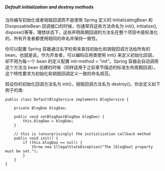 ##### Default initialization and destroy methods

当你编写初始化或者销毁回调而不是使用 Spring 定义的 InitializatingBean 和 DisoposableBean 回调接口的时候，你通常将这些方法命名为 init(), initialize(), dispose()等等，理想状态下，这些声明周期回调的方法名在整个项目中是标准化的，所有开发者都使用相同的命名并保持一致性。

你可以配置 Spring 容器通过名字检索来查找初始化和销毁回调方法给所有的 bean。也就是说，作为开发者，可以编码应用类使用 init() 来定义初始化回调，却不用为每一个 bean 的定义配置 init-method = "init"。Spring 容器会自动调用这个方法当 bean 创建的时候（同样适用于之前章节描述的标准生命周期回调）。这个特性要求为初始化和销毁回调定义一致的命名规范。

假设你的初始化回调方法名为 init()，销毁回调方法名为 destroy()。你会定义如下例子的类:

```
public class DefaultBlogService implements BlogService {

    private BlogDao blogDao;
    
    public void setBlogDao(BlogDao blogDao) {
        this.blogDao = blogDao;
    }
    
    // this is (unsurprisingly) the initialization callback method
    public void init() {
        if (this.blogDao == null) {
            throw new IllegalStateException("The [blogDao] property must be set.");
        }
    }
}
```
